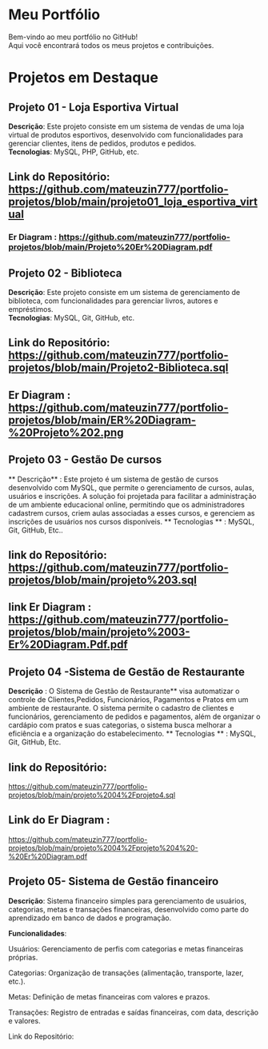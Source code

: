 # Meu Portfólio
Bem-vindo ao meu portfólio no GitHub!  
Aqui você encontrará todos os meus projetos e contribuições.

# Projetos em Destaque

## Projeto 01 - Loja Esportiva Virtual
**Descrição**: Este projeto consiste em um sistema de vendas de uma loja virtual de produtos esportivos, desenvolvido com funcionalidades para gerenciar clientes, itens de pedidos, produtos e pedidos.  
**Tecnologias**: MySQL, PHP, GitHub, etc. 
 
## Link do Repositório: https://github.com/mateuzin777/portfolio-projetos/blob/main/projeto01_loja_esportiva_virtual

### Er Diagram : https://github.com/mateuzin777/portfolio-projetos/blob/main/Projeto%20Er%20Diagram.pdf 


## Projeto 02 - Biblioteca
**Descrição**: Este projeto consiste em um sistema de gerenciamento de biblioteca, com funcionalidades para gerenciar livros, autores e empréstimos.  
**Tecnologias**: MySQL, Git, GitHub, etc. 
 
## Link do Repositório: https://github.com/mateuzin777/portfolio-projetos/blob/main/Projeto2-Biblioteca.sql

## Er Diagram : https://github.com/mateuzin777/portfolio-projetos/blob/main/ER%20Diagram-%20Projeto%202.png

## Projeto 03 - Gestão De cursos 
** Descrição** : Este projeto é um sistema de gestão de cursos desenvolvido com MySQL, que permite o gerenciamento de cursos, aulas, usuários e inscrições. A solução foi projetada para facilitar a administração de um ambiente educacional online, permitindo que os administradores cadastrem cursos, criem aulas associadas a esses cursos, e gerenciem as inscrições de usuários nos cursos disponíveis.
** Tecnologias ** : MySQL, Git, GitHub, Etc..

## link do Repositório: https://github.com/mateuzin777/portfolio-projetos/blob/main/projeto%203.sql

## link Er Diagram : https://github.com/mateuzin777/portfolio-projetos/blob/main/projeto%2003-Er%20Diagram.Pdf.pdf


## Projeto 04 -Sistema de Gestão de Restaurante

**Descrição** :
O Sistema de Gestão de Restaurante** visa automatizar o controle de Clientes,Pedidos, Funcionários, Pagamentos e Pratos em um ambiente de restaurante. O sistema permite o cadastro de clientes e funcionários, gerenciamento de pedidos e pagamentos, além de organizar o cardápio com pratos e suas categorias, o sistema busca melhorar a eficiência e a organização do estabelecimento.
** Tecnologias ** : MySQL, Git, GitHub, Etc.

## link do Repositório: 
https://github.com/mateuzin777/portfolio-projetos/blob/main/projeto%2004%2Fprojeto4.sql

## Link do Er Diagram : 
https://github.com/mateuzin777/portfolio-projetos/blob/main/projeto%2004%2Fprojeto%204%20-%20Er%20Diagram.pdf

## Projeto 05- Sistema de Gestão financeiro 

**Descrição**: 
Sistema financeiro simples para gerenciamento de usuários, categorias, metas e transações financeiras, desenvolvido como parte do aprendizado em banco de dados e programação.

**Funcionalidades**: 

Usuários: Gerenciamento de perfis com categorias e metas financeiras próprias.

Categorias: Organização de transações (alimentação, transporte, lazer, etc.).

Metas: Definição de metas financeiras com valores e prazos.

Transações: Registro de entradas e saídas financeiras, com data, descrição e valores.

Link do Repositório:





